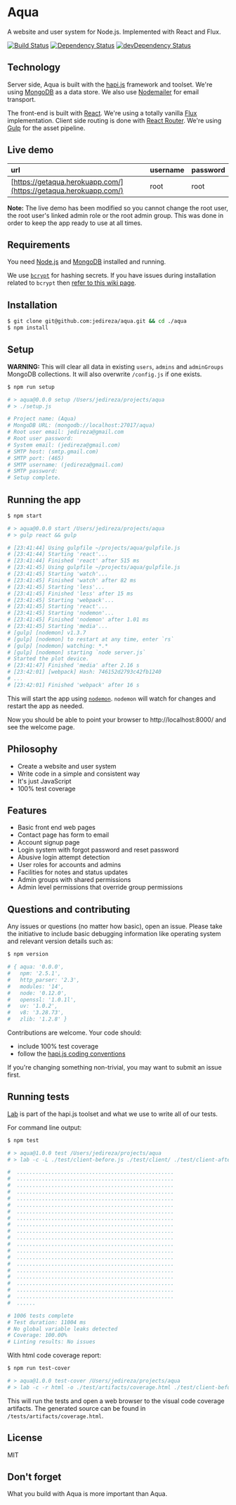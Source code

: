 # Aqua

A website and user system for Node.js. Implemented with React and Flux.

[![Build Status](https://travis-ci.org/jedireza/aqua.svg?branch=master)](https://travis-ci.org/jedireza/aqua)
[![Dependency Status](https://david-dm.org/jedireza/aqua.svg?style=flat)](https://david-dm.org/jedireza/aqua)
[![devDependency Status](https://david-dm.org/jedireza/aqua/dev-status.svg?style=flat)](https://david-dm.org/jedireza/aqua#info=devDependencies)


## Technology

Server side, Aqua is built with the [hapi.js](https://hapijs.com/) framework
and toolset. We're using [MongoDB](http://www.mongodb.org/) as a data store. We
also use [Nodemailer](http://www.nodemailer.com/) for email transport.

The front-end is built with [React](http://facebook.github.io/react/).  We're
using a totally vanilla [Flux](https://facebook.github.io/flux/)
implementation. Client side routing is done with [React
Router](https://github.com/rackt/react-router). We're using
[Gulp](http://gulpjs.com/) for the asset pipeline.


## Live demo

| url                                                              | username | password |
|:---------------------------------------------------------------- |:-------- |:-------- |
| [https://getaqua.herokuapp.com/](https://getaqua.herokuapp.com/) | root     | root     |

__Note:__ The live demo has been modified so you cannot change the root user,
the root user's linked admin role or the root admin group. This was done in
order to keep the app ready to use at all times.


## Requirements

You need [Node.js](http://nodejs.org/download/) and
[MongoDB](http://www.mongodb.org/downloads) installed and running.

We use [`bcrypt`](https://github.com/ncb000gt/node.bcrypt.js) for hashing
secrets. If you have issues during installation related to `bcrypt` then [refer
to this wiki
page](https://github.com/jedireza/aqua/wiki/bcrypt-Installation-Trouble).


## Installation

```bash
$ git clone git@github.com:jedireza/aqua.git && cd ./aqua
$ npm install
```


## Setup

__WARNING:__ This will clear all data in existing `users`, `admins` and
`adminGroups` MongoDB collections. It will also overwrite `/config.js` if one
exists.

```bash
$ npm run setup

# > aqua@0.0.0 setup /Users/jedireza/projects/aqua
# > ./setup.js

# Project name: (Aqua)
# MongoDB URL: (mongodb://localhost:27017/aqua)
# Root user email: jedireza@gmail.com
# Root user password:
# System email: (jedireza@gmail.com)
# SMTP host: (smtp.gmail.com)
# SMTP port: (465)
# SMTP username: (jedireza@gmail.com)
# SMTP password:
# Setup complete.
```


## Running the app

```bash
$ npm start

# > aqua@0.0.0 start /Users/jedireza/projects/aqua
# > gulp react && gulp

# [23:41:44] Using gulpfile ~/projects/aqua/gulpfile.js
# [23:41:44] Starting 'react'...
# [23:41:44] Finished 'react' after 515 ms
# [23:41:45] Using gulpfile ~/projects/aqua/gulpfile.js
# [23:41:45] Starting 'watch'...
# [23:41:45] Finished 'watch' after 82 ms
# [23:41:45] Starting 'less'...
# [23:41:45] Finished 'less' after 15 ms
# [23:41:45] Starting 'webpack'...
# [23:41:45] Starting 'react'...
# [23:41:45] Starting 'nodemon'...
# [23:41:45] Finished 'nodemon' after 1.01 ms
# [23:41:45] Starting 'media'...
# [gulp] [nodemon] v1.3.7
# [gulp] [nodemon] to restart at any time, enter `rs`
# [gulp] [nodemon] watching: *.*
# [gulp] [nodemon] starting `node server.js`
# Started the plot device.
# [23:41:47] Finished 'media' after 2.16 s
# [23:42:01] [webpack] Hash: 746152d2793c42fb1240
# ...
# [23:42:01] Finished 'webpack' after 16 s
```

This will start the app using [`nodemon`](https://github.com/remy/nodemon).
`nodemon` will watch for changes and restart the app as needed.

Now you should be able to point your browser to http://localhost:8000/ and see
the welcome page.


## Philosophy

 - Create a website and user system
 - Write code in a simple and consistent way
 - It's just JavaScript
 - 100% test coverage


## Features

 - Basic front end web pages
 - Contact page has form to email
 - Account signup page
 - Login system with forgot password and reset password
 - Abusive login attempt detection
 - User roles for accounts and admins
 - Facilities for notes and status updates
 - Admin groups with shared permissions
 - Admin level permissions that override group permissions


## Questions and contributing

Any issues or questions (no matter how basic), open an issue. Please take the
initiative to include basic debugging information like operating system
and relevant version details such as:

```bash
$ npm version

# { aqua: '0.0.0',
#   npm: '2.5.1',
#   http_parser: '2.3',
#   modules: '14',
#   node: '0.12.0',
#   openssl: '1.0.1l',
#   uv: '1.0.2',
#   v8: '3.28.73',
#   zlib: '1.2.8' }
```

Contributions are welcome. Your code should:

 - include 100% test coverage
 - follow the [hapi.js coding conventions](http://hapijs.com/styleguide)

If you're changing something non-trivial, you may want to submit an issue
first.


## Running tests

[Lab](https://github.com/hapijs/lab) is part of the hapi.js toolset and what we
use to write all of our tests.

For command line output:

```bash
$ npm test

# > aqua@1.0.0 test /Users/jedireza/projects/aqua
# > lab -c -L ./test/client-before.js ./test/client/ ./test/client-after.js ./test/misc/ ./test/server/

#  ..................................................
#  ..................................................
#  ..................................................
#  ..................................................
#  ..................................................
#  ..................................................
#  ..................................................
#  ..................................................
#  ..................................................
#  ..................................................
#  ..................................................
#  ..................................................
#  ..................................................
#  ..................................................
#  ..................................................
#  ..................................................
#  ..................................................
#  ..................................................
#  ..................................................
#  ..................................................
#  ......

# 1006 tests complete
# Test duration: 11004 ms
# No global variable leaks detected
# Coverage: 100.00%
# Linting results: No issues
```

With html code coverage report:

```bash
$ npm run test-cover

# > aqua@1.0.0 test-cover /Users/jedireza/projects/aqua
# > lab -c -r html -o ./test/artifacts/coverage.html ./test/client-before.js ./test/client/ ./test/client-after.js ./test/misc/ ./test/server/ && open ./test/artifacts/coverage.html
```

This will run the tests and open a web browser to the visual code coverage
artifacts. The generated source can be found in `/tests/artifacts/coverage.html`.


## License

MIT

## Don't forget

What you build with Aqua is more important than Aqua.
